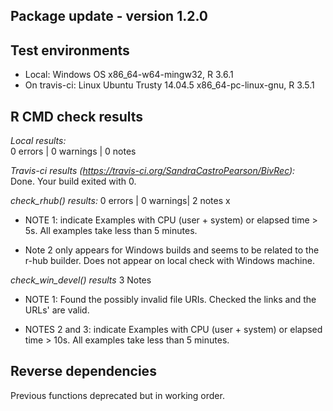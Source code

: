 ## Package update - version 1.2.0

## Test environments
* Local: Windows OS  x86_64-w64-mingw32, R 3.6.1
* On travis-ci: Linux Ubuntu Trusty 14.04.5 x86_64-pc-linux-gnu, R 3.5.1

## R CMD check results

*Local results:*   
0 errors | 0 warnings | 0 notes  

*Travis-ci results (https://travis-ci.org/SandraCastroPearson/BivRec):*   
Done. Your build exited with 0.

*check_rhub() results:*
0 errors | 0 warnings| 2 notes x

- NOTE 1: indicate Examples with CPU (user + system) or elapsed time > 5s. All examples take less than 5 minutes.
  
- Note 2 only appears for Windows builds and seems to be related to the r-hub builder. Does not appear on local check with Windows machine.

*check_win_devel() results*
3 Notes

- NOTE 1: Found the possibly invalid file URIs. Checked the links and the URLs' are valid. 

- NOTES 2 and 3: indicate Examples with CPU (user + system) or elapsed time > 10s. All examples take less than 5 minutes.

## Reverse dependencies
Previous functions deprecated but in working order.
